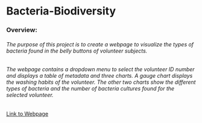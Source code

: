 # Bacteria-Biodiversity


### Overview: 
###### The purpose of this project is to create a webpage to visualize the types of bacteria found in the belly buttons of volunteer subjects. 
###### The webpage contains a dropdown menu to select the volunteer ID number and displays a table of metadata and three charts. A gauge chart displays the washing habits of the volunteer. The other two charts show the different types of bacteria and the number of bacteria cultures found for the selected volunteer.

[Link to Webpage](https://eoweed.github.io/Bacteria_Biodiversity/)
